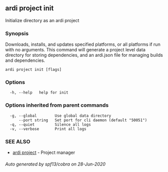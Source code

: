 ## ardi project init

Initialize directory as an ardi project

### Synopsis


Downloads, installs, and updates specified platforms, or all platforms if run with no arguments. This command will generate a project level data directory for storing dependencies, and an ardi.json file for managing builds and dependencies.

```
ardi project init [flags]
```

### Options

```
  -h, --help   help for init
```

### Options inherited from parent commands

```
  -g, --global        Use global data directory
      --port string   Set port for cli daemon (default "50051")
  -q, --quiet         Silence all logs
  -v, --verbose       Print all logs
```

### SEE ALSO

* [ardi project](ardi_project.md)	 - Project manager

###### Auto generated by spf13/cobra on 28-Jun-2020
